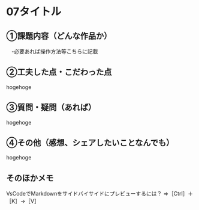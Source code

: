 # 07タイトル
## ①課題内容（どんな作品か）
　-必要あれば操作方法等こちらに記載


## ②工夫した点・こだわった点
hogehoge

## ③質問・疑問（あれば）
hogehoge

## ④その他（感想、シェアしたいことなんでも）
hogehoge

## そのほかメモ
VsCodeでMarkdownをサイドバイサイドにプレビューするには？
⇒［Ctrl］＋［K］→［V］